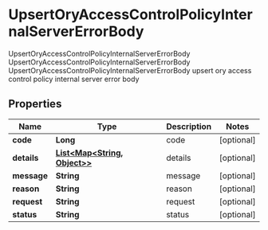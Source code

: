 

# UpsertOryAccessControlPolicyInternalServerErrorBody

UpsertOryAccessControlPolicyInternalServerErrorBody UpsertOryAccessControlPolicyInternalServerErrorBody UpsertOryAccessControlPolicyInternalServerErrorBody upsert ory access control policy internal server error body
## Properties

Name | Type | Description | Notes
------------ | ------------- | ------------- | -------------
**code** | **Long** | code |  [optional]
**details** | [**List&lt;Map&lt;String, Object&gt;&gt;**](Map.md) | details |  [optional]
**message** | **String** | message |  [optional]
**reason** | **String** | reason |  [optional]
**request** | **String** | request |  [optional]
**status** | **String** | status |  [optional]



